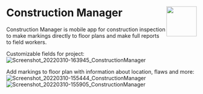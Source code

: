 # Construction Manager <img src=https://user-images.githubusercontent.com/51992582/157675815-9134031f-dfb2-40e7-a3bd-2da1e9d8fa3a.png width="80" height="80" align="right" />

Construction Manager is mobile app for construction inspection to make markings directly to floor plans and make full reports to field workers.

Customizable fields for project:
![Screenshot_20220310-163945_ConstructionManager](https://user-images.githubusercontent.com/51992582/157685297-44b669ca-8359-47a3-b28b-542c2d26e2d1.jpg)


Add markings to floor plan with information about location, flaws and more:
![Screenshot_20220310-155444_ConstructionManager](https://user-images.githubusercontent.com/51992582/157682298-5132d80f-6ee4-40e3-98cc-bdbb1e559ef9.jpg)
![Screenshot_20220310-155905_ConstructionManager](https://user-images.githubusercontent.com/51992582/157682309-01daf995-e040-44f7-bbc9-adf5a0dc7ea9.jpg)

